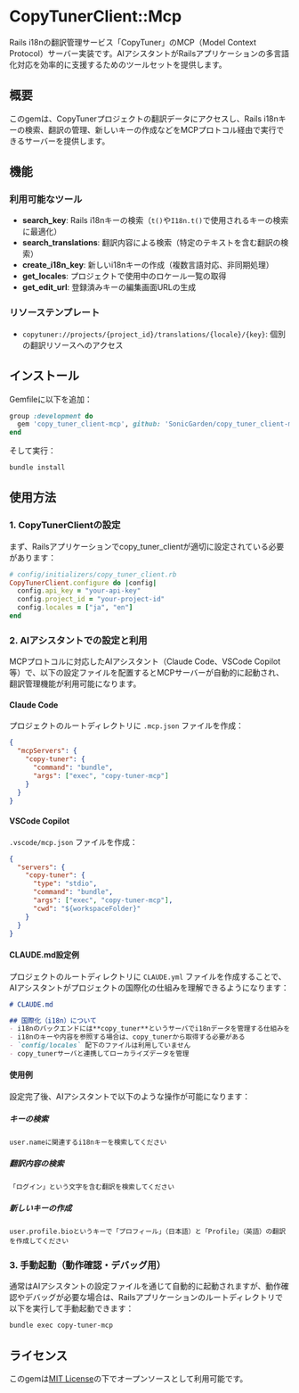 # CopyTunerClient::Mcp

Rails i18nの翻訳管理サービス「CopyTuner」のMCP（Model Context Protocol）サーバー実装です。AIアシスタントがRailsアプリケーションの多言語化対応を効率的に支援するためのツールセットを提供します。

## 概要

このgemは、CopyTunerプロジェクトの翻訳データにアクセスし、Rails i18nキーの検索、翻訳の管理、新しいキーの作成などをMCPプロトコル経由で実行できるサーバーを提供します。

## 機能

### 利用可能なツール

- **search_key**: Rails i18nキーの検索（`t()`や`I18n.t()`で使用されるキーの検索に最適化）
- **search_translations**: 翻訳内容による検索（特定のテキストを含む翻訳の検索）
- **create_i18n_key**: 新しいi18nキーの作成（複数言語対応、非同期処理）
- **get_locales**: プロジェクトで使用中のロケール一覧の取得
- **get_edit_url**: 登録済みキーの編集画面URLの生成

### リソーステンプレート

- `copytuner://projects/{project_id}/translations/{locale}/{key}`: 個別の翻訳リソースへのアクセス

## インストール

Gemfileに以下を追加：

```ruby
group :development do
  gem 'copy_tuner_client-mcp', github: 'SonicGarden/copy_tuner_client-mcp', require: false
end
```

そして実行：

```bash
bundle install
```

## 使用方法

### 1. CopyTunerClientの設定

まず、Railsアプリケーションでcopy_tuner_clientが適切に設定されている必要があります：

```ruby
# config/initializers/copy_tuner_client.rb
CopyTunerClient.configure do |config|
  config.api_key = "your-api-key"
  config.project_id = "your-project-id"
  config.locales = ["ja", "en"]
end
```

### 2. AIアシスタントでの設定と利用

MCPプロトコルに対応したAIアシスタント（Claude Code、VSCode Copilot等）で、以下の設定ファイルを配置するとMCPサーバーが自動的に起動され、翻訳管理機能が利用可能になります。

#### Claude Code

プロジェクトのルートディレクトリに `.mcp.json` ファイルを作成：

```json
{
  "mcpServers": {
    "copy-tuner": {
      "command": "bundle",
      "args": ["exec", "copy-tuner-mcp"]
    }
  }
}
```

#### VSCode Copilot

`.vscode/mcp.json` ファイルを作成：

```json
{
  "servers": {
    "copy-tuner": {
      "type": "stdio",
      "command": "bundle",
      "args": ["exec", "copy-tuner-mcp"],
      "cwd": "${workspaceFolder}"
    }
  }
}
```

#### CLAUDE.md設定例

プロジェクトのルートディレクトリに `CLAUDE.yml` ファイルを作成することで、AIアシスタントがプロジェクトの国際化の仕組みを理解できるようになります：

```markdown
# CLAUDE.md

## 国際化（i18n）について
- i18nのバックエンドには**copy_tuner**というサーバでi18nデータを管理する仕組みを利用
- i18nのキーや内容を参照する場合は、copy_tunerから取得する必要がある
- `config/locales` 配下のファイルは利用していません
- copy_tunerサーバと連携してローカライズデータを管理
```

#### 使用例

設定完了後、AIアシスタントで以下のような操作が可能になります：

##### キーの検索
```
user.nameに関連するi18nキーを検索してください
```

##### 翻訳内容の検索
```
「ログイン」という文字を含む翻訳を検索してください
```

##### 新しいキーの作成
```
user.profile.bioというキーで「プロフィール」（日本語）と「Profile」（英語）の翻訳を作成してください
```

### 3. 手動起動（動作確認・デバッグ用）

通常はAIアシスタントの設定ファイルを通じて自動的に起動されますが、動作確認やデバッグが必要な場合は、Railsアプリケーションのルートディレクトリで以下を実行して手動起動できます：

```bash
bundle exec copy-tuner-mcp
```

## ライセンス

このgemは[MIT License](https://opensource.org/licenses/MIT)の下でオープンソースとして利用可能です。
